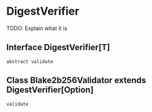 # DigestVerifier

TODO: Explain what it is

## Interface DigestVerifier[T]

`abstract validate`

## Class Blake2b256Validator extends DigestVerifier[Option]

`validate`